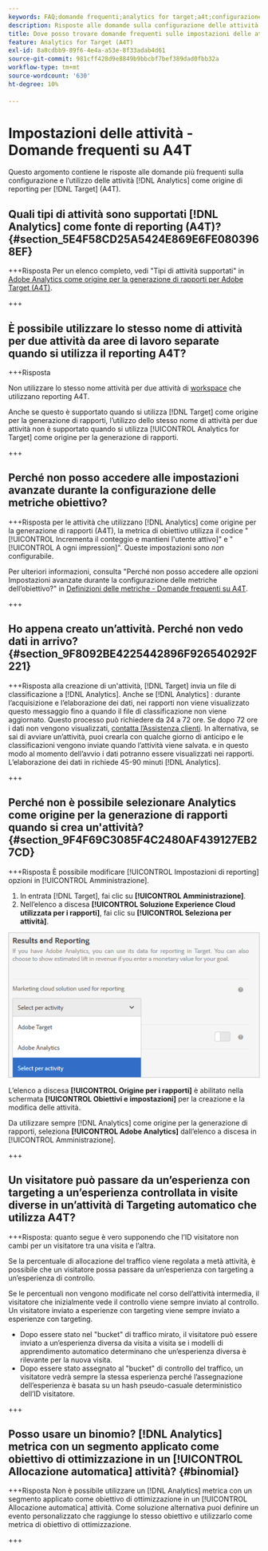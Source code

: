 ```yaml
---
keywords: FAQ;domande frequenti;analytics for target;a4t;configurazione delle attività
description: Risposte alle domande sulla configurazione delle attività quando si utilizza Analytics per [!DNL Target] (A4T). A4T consente di utilizzare il reporting di Analytics per [!DNL Target] attività.
title: Dove posso trovare domande frequenti sulle impostazioni delle attività con A4T?
feature: Analytics for Target (A4T)
exl-id: 8a8cdbb9-89f6-4e4a-a53e-8f33adab4d61
source-git-commit: 981cff428d9e8849b9bbcbf7bef389dad0fbb32a
workflow-type: tm+mt
source-wordcount: '630'
ht-degree: 10%

---
```


# Impostazioni delle attività - Domande frequenti su A4T

Questo argomento contiene le risposte alle domande più frequenti sulla configurazione e l’utilizzo delle attività [!DNL Analytics] come origine di reporting per [!DNL Target] (A4T).

## Quali tipi di attività sono supportati [!DNL Analytics] come fonte di reporting (A4T)? {#section_5E4F58CD25A5424E869E6FE0803968EF}

+++Risposta Per un elenco completo, vedi &quot;Tipi di attività supportati&quot; in [Adobe Analytics come origine per la generazione di rapporti per Adobe Target (A4T)](/help/main/c-integrating-target-with-mac/a4t/a4t.md#concept_7540C8C04259434AB6EE33B09F47A1DE).

+++

## È possibile utilizzare lo stesso nome di attività per due attività da aree di lavoro separate quando si utilizza il reporting A4T?

+++Risposta

Non utilizzare lo stesso nome attività per due attività di [workspace](/help/main/administrating-target/c-user-management/property-channel/property-channel.md) che utilizzano reporting A4T.

Anche se questo è supportato quando si utilizza [!DNL Target] come origine per la generazione di rapporti, l’utilizzo dello stesso nome di attività per due attività non è supportato quando si utilizza [!UICONTROL Analytics for Target] come origine per la generazione di rapporti.

+++

## Perché non posso accedere alle impostazioni avanzate durante la configurazione delle metriche obiettivo?

+++Risposta per le attività che utilizzano [!DNL Analytics] come origine per la generazione di rapporti (A4T), la metrica di obiettivo utilizza il codice &quot;[!UICONTROL Incrementa il conteggio e mantieni l&#39;utente attivo]&quot; e &quot;[!UICONTROL A ogni impression]&quot;. Queste impostazioni sono *non* configurabile.

Per ulteriori informazioni, consulta &quot;Perché non posso accedere alle opzioni Impostazioni avanzate durante la configurazione delle metriche dell’obiettivo?&quot; in [Definizioni delle metriche - Domande frequenti su A4T](/help/main/c-integrating-target-with-mac/a4t/r-a4t-faq/a4t-faq-metric-definition.md).

+++

## Ho appena creato un’attività. Perché non vedo dati in arrivo? {#section_9F8092BE4225442896F926540292F221}


+++Risposta alla creazione di un&#39;attività, [!DNL Target] invia un file di classificazione a [!DNL Analytics]. Anche se [!DNL Analytics] : durante l’acquisizione e l’elaborazione dei dati, nei rapporti non viene visualizzato questo messaggio fino a quando il file di classificazione non viene aggiornato. Questo processo può richiedere da 24 a 72 ore. Se dopo 72 ore i dati non vengono visualizzati, [contatta l’Assistenza clienti](/help/main/cmp-resources-and-contact-information.md#reference_ACA3391A00EF467B87930A450050077C). In alternativa, se sai di avviare un’attività, puoi crearla con qualche giorno di anticipo e le classificazioni vengono inviate quando l’attività viene salvata. e in questo modo al momento dell’avvio i dati potranno essere visualizzati nei rapporti. L’elaborazione dei dati in richiede 45-90 minuti [!DNL Analytics].

+++

## Perché non è possibile selezionare Analytics come origine per la generazione di rapporti quando si crea un&#39;attività? {#section_9F4F69C3085F4C2480AF439127EB27CD}

+++Risposta È possibile modificare [!UICONTROL Impostazioni di reporting] opzioni in [!UICONTROL Amministrazione].

1. In entrata [!DNL Target], fai clic su **[!UICONTROL Amministrazione]**.
1. Nell’elenco a discesa **[!UICONTROL Soluzione Experience Cloud utilizzata per i rapporti]**, fai clic su **[!UICONTROL Seleziona per attività]**.

![immagine di selezione per attività](assets/select-per-activity.png)

L’elenco a discesa **[!UICONTROL Origine per i rapporti]** è abilitato nella schermata **[!UICONTROL Obiettivi e impostazioni]** per la creazione e la modifica delle attività.

Da utilizzare sempre [!DNL Analytics] come origine per la generazione di rapporti, seleziona **[!UICONTROL Adobe Analytics]** dall’elenco a discesa in [!UICONTROL Amministrazione].

+++

## Un visitatore può passare da un’esperienza con targeting a un’esperienza controllata in visite diverse in un’attività di Targeting automatico che utilizza A4T?

+++Risposta: quanto segue è vero supponendo che l’ID visitatore non cambi per un visitatore tra una visita e l’altra.

Se la percentuale di allocazione del traffico viene regolata a metà attività, è possibile che un visitatore possa passare da un’esperienza con targeting a un’esperienza di controllo.

Se le percentuali non vengono modificate nel corso dell’attività intermedia, il visitatore che inizialmente vede il controllo viene sempre inviato al controllo. Un visitatore inviato a esperienze con targeting viene sempre inviato a esperienze con targeting.

* Dopo essere stato nel &quot;bucket&quot; di traffico mirato, il visitatore può essere inviato a un’esperienza diversa da visita a visita se i modelli di apprendimento automatico determinano che un’esperienza diversa è rilevante per la nuova visita.
* Dopo essere stato assegnato al &quot;bucket&quot; di controllo del traffico, un visitatore vedrà sempre la stessa esperienza perché l’assegnazione dell’esperienza è basata su un hash pseudo-casuale deterministico dell’ID visitatore.

+++

## Posso usare un binomio? [!DNL Analytics] metrica con un segmento applicato come obiettivo di ottimizzazione in un [!UICONTROL Allocazione automatica] attività? {#binomial}

+++Risposta Non è possibile utilizzare un [!DNL Analytics] metrica con un segmento applicato come obiettivo di ottimizzazione in un [!UICONTROL Allocazione automatica] attività. Come soluzione alternativa puoi definire un evento personalizzato che raggiunge lo stesso obiettivo e utilizzarlo come metrica di obiettivo di ottimizzazione.

+++